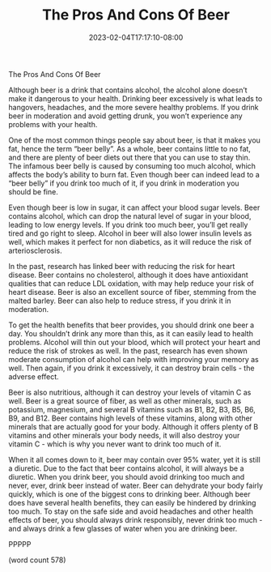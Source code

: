 ﻿---
title: "The Pros And Cons Of Beer"
date: 2023-02-04T17:17:10-08:00
description: "Wine And Spirits Tips for Web Success"
featured_image: "/images/Wine And Spirits.jpg"
tags: ["Wine And Spirits"]
---

The Pros And Cons Of Beer

Although beer is a drink that contains alcohol, the alcohol alone doesn’t make it dangerous to your health.  Drinking beer excessively is what leads to hangovers, headaches, and the more severe healthy problems.  If you drink beer in moderation and avoid getting drunk, you won’t experience any problems with your health.

One of the most common things people say about beer, is that it makes you fat, hence the term “beer belly”.  As a whole, beer contains little to no fat, and there are plenty of beer diets out there that you can use to stay thin.  The infamous beer belly is caused by consuming too much alcohol, which affects the body’s ability to burn fat.  Even though beer can indeed lead to a “beer belly” if you drink too much of it, if you drink in moderation you should be fine.

Even though beer is low in sugar, it can affect your blood sugar levels.  Beer contains alcohol, which can drop the natural level of sugar in your blood, leading to low energy levels.  If you drink too much beer, you’ll get really tired and go right to sleep.  Alcohol in beer will also lower insulin levels as well, which makes it perfect for non diabetics, as it will reduce the risk of arteriosclerosis.

In the past, research has linked beer with reducing the risk for heart disease.  Beer contains no cholesterol, although it does have antioxidant qualities that can reduce LDL oxidation, with may help reduce your risk of heart disease.  Beer is also an excellent source of fiber, stemming from the malted barley.  Beer can also help to reduce stress, if you drink it in moderation.

To get the health benefits that beer provides, you should drink one beer a day.  You shouldn’t drink any more than this, as it can easily lead to health problems.  Alcohol will thin out your blood, which will protect your heart and reduce the risk of strokes as well.  In the past, research has even shown moderate consumption of alcohol can help with improving your memory as well.  Then again, if you drink it excessively, it can destroy brain cells - the adverse effect.

Beer is also nutritious, although it can destroy your levels of vitamin C as well.  Beer is a great source of fiber, as well as other minerals, such as potassium, magnesium, and several B vitamins such as B1, B2, B3, B5, B6, B9, and B12.  Beer contains high levels of these vitamins, along with other minerals that are actually good for your body.  Although it offers plenty of B vitamins and other minerals your body needs, it will also destroy your vitamin C - which is why you never want to drink too much of it.

When it all comes down to it, beer may contain over 95% water, yet it is still a diuretic.  Due to the fact that beer contains alcohol, it will always be a diuretic.  When you drink beer, you should avoid drinking too much and never, ever, drink beer instead of water.  Beer can dehydrate your body fairly quickly, which is one of the biggest cons to drinking beer.  Although beer does have several health benefits, they can easily be hindered by drinking too much.  To stay on the safe side and avoid headaches and other health effects of beer, you should always drink responsibly, never drink too much - and always drink a few glasses of water when you are drinking beer.

PPPPP

(word count 578)
